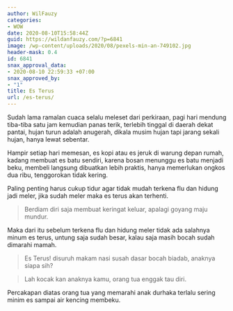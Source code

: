 ```yaml
---
author: WilFauzy
categories:
- WOW
date: 2020-08-10T15:58:44Z
guid: https://wildanfauzy.com/?p=6841
image: /wp-content/uploads/2020/08/pexels-min-an-749102.jpg
header-mask: 0.4
id: 6841
snax_approval_data:
- 2020-08-10 22:59:33 +07:00
snax_approved_by:
- "1"
title: Es Terus
url: /es-terus/
---
```


Sudah lama ramalan cuaca selalu meleset dari perkiraan, pagi hari mendung tiba-tiba satu jam kemudian panas terik, terlebih tinggal di daerah dekat pantai, hujan turun adalah anugerah, dikala musim hujan tapi jarang sekali hujan, hanya lewat sebentar.&nbsp;

Hampir setiap hari memesan, es kopi atau es jeruk di warung depan rumah, kadang membuat es batu sendiri, karena bosan menunggu es batu menjadi beku, membeli langsung dibuatkan lebih praktis, hanya memerlukan ongkos dua ribu, tenggorokan tidak kering.&nbsp;

Paling penting harus cukup tidur agar tidak mudah terkena flu dan hidung jadi meler, jika sudah meler maka es terus akan terhenti.&nbsp;

> Berdiam diri saja membuat keringat keluar, apalagi goyang maju mundur.

Maka dari itu sebelum terkena flu dan hidung meler tidak ada salahnya minum es terus, untung saja sudah besar, kalau saja masih bocah sudah dimarahi mamah.&nbsp;

> Es Terus! disuruh makam nasi susah dasar bocah biadab, anaknya siapa sih?&nbsp;

> Lah kocak kan anaknya kamu, orang tua enggak tau diri.&nbsp;

Percakapan diatas orang tua yang memarahi anak durhaka terlalu sering minim es sampai air kencing membeku.&nbsp;